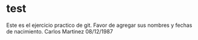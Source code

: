 # test
Este es el ejercicio practico de git.
Favor de agregar sus nombres y fechas de nacimiento.
Carlos Martinez 08/12/1987

